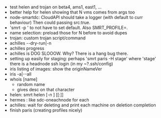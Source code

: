 - test helen and trojan on beta4, ams1, east1, ...
- better help for helen showing that N vms comes from args too
- node-smartdc: CloudAPI should take a logger (with default to curr behaviour)
  Then could passing src:true.
- 'smrt -p <profile>' to not have to set default. Also SMRT_PROFILE=<profile>.
- name selection: preload those for N before to avoid dupes
- trojan: custom trojan script/command
- achilles --dry-run|-n
- achilles progress
- achilles is DOG SLOOOW. Why? There is a hang bug there.
- setting up easily for staging: perhaps 'smrt paris -H stage' where 'stage'
  there is a headnode ssh login (in my ~?.ssh/config)
- iris listing of images: show the originNameVer
- iris -a|--all
- whois [name]
    - random name
    - gives desc on that character
- helen:
    smrt helen [-n <num>] [<image-name>[:<package-name>]]
- hermes <command>: like sdc-oneachnode for each
- achilles: wait for deleting and print each machine on deletion completion
- finish paris (creating profiles nicely)
